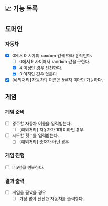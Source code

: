 ## 📈 기능 목록

## 도메인

### 자동차

- [x] 0에서 9 사이의 random 값에 따라 움직인다.
    - [ ] 0에서 9 사이에서 random 값을 구한다.
    - [x] 4 이상인 경우 전진한다.
    - [x] 3 이하인 경우 멈춘다.

- [x] [예외처리] 자동차의 이름은 5글자 이아만 가능하다.

## 게임

### 게임 준비

- [ ] 경주할 자동차 이름을 입력받는다.
    - [ ] [예외처리] 자동차가 1대 이하인 경우

- [ ] 시도할 횟수를 입력받는다.
    - [ ] [예외처리] 숫자가 아닌 경우

### 게임 진행

- [ ] lap만큼 반복한다.

### 결과 출력

- [ ] 게임을 끝났을 경우
    - [ ] 가장 많이 전진한 자동차를 출력한다.
